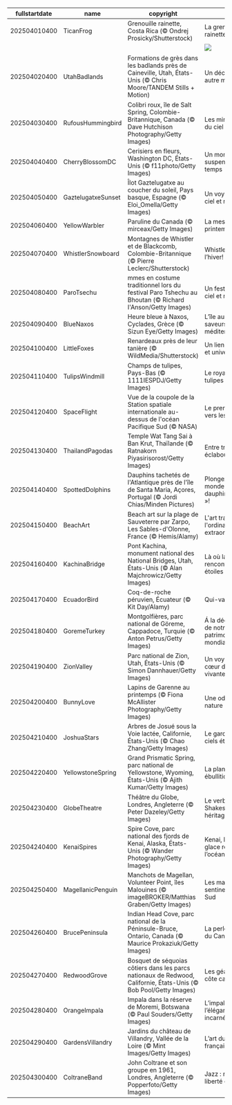 |fullstartdate|name|copyright|title|image|
|--|--|--|--|--|
202504010400|TicanFrog|Grenouille rainette, Costa Rica (© Ondrej Prosicky/Shutterstock)|La grenouille rainette|![](/fr-CA/2025/04/202504010400TicanFrog.jpg)|
||||![](/fr-CA/2025/04/.jpg)|
202504020400|UtahBadlands|Formations de grès dans les badlands près de Caineville, Utah, États-Unis (© Chris Moore/TANDEM Stills + Motion)|Un décor d’un autre monde|![](/fr-CA/2025/04/202504020400UtahBadlands.jpg)|
202504030400|RufousHummingbird|Colibri roux, île de Salt Spring, Colombie-Britannique, Canada (© Dave Hutchison Photography/Getty Images)|Les mini-athlètes du ciel|![](/fr-CA/2025/04/202504030400RufousHummingbird.jpg)|
202504040400|CherryBlossomDC|Cerisiers en fleurs, Washington DC, États-Unis (© f11photo/Getty Images)|Un moment suspendu dans le temps|![](/fr-CA/2025/04/202504040400CherryBlossomDC.jpg)|
202504050400|GaztelugatxeSunset|Îlot Gaztelugatxe au coucher du soleil, Pays basque, Espagne (© Eloi_Omella/Getty Images)|Un voyage entre ciel et mer|![](/fr-CA/2025/04/202504050400GaztelugatxeSunset.jpg)|
202504060400|YellowWarbler|Paruline du Canada (© mirceax/Getty Images)|La messagère du printemps|![](/fr-CA/2025/04/202504060400YellowWarbler.jpg)|
202504070400|WhistlerSnowboard|Montagnes de Whistler et de Blackcomb, Colombie-Britannique (© Pierre Leclerc/Shutterstock)|Whistler fête l’hiver!|![](/fr-CA/2025/04/202504070400WhistlerSnowboard.jpg)|
202504080400|ParoTsechu|mmes en costume traditionnel lors du festival Paro Tshechu au Bhoutan (© Richard I'Anson/Getty Images)|Un festival entre ciel et montagne|![](/fr-CA/2025/04/202504080400ParoTsechu.jpg)|
202504090400|BlueNaxos|Heure bleue à Naxos, Cyclades, Grèce (© Sizun Eye/Getty Images)|L’île aux mille saveurs méditerranéennes|![](/fr-CA/2025/04/202504090400BlueNaxos.jpg)|
202504100400|LittleFoxes|Renardeaux près de leur tanière (© WildMedia/Shutterstock)|Un lien fraternel et universel|![](/fr-CA/2025/04/202504100400LittleFoxes.jpg)|
202504110400|TulipsWindmill|Champs de tulipes, Pays-Bas (© 1111IESPDJ/Getty Images)|Le royaume des tulipes|![](/fr-CA/2025/04/202504110400TulipsWindmill.jpg)|
202504120400|SpaceFlight|Vue de la coupole de la Station spatiale internationale au-dessus de l'océan Pacifique Sud (© NASA)|Le premier vol vers les étoiles|![](/fr-CA/2025/04/202504120400SpaceFlight.jpg)|
202504130400|ThailandPagodas|Temple Wat Tang Sai à Ban Krut, Thaïlande (© Ratnakorn Piyasirisorost/Getty Images)|Entre traditions et éclaboussures !|![](/fr-CA/2025/04/202504130400ThailandPagodas.jpg)|
202504140400|SpottedDolphins|Dauphins tachetés de l'Atlantique près de l'île de Santa Maria, Açores, Portugal (© Jordi Chias/Minden Pictures)|Plongez dans un monde « dauphin-tesque »!|![](/fr-CA/2025/04/202504140400SpottedDolphins.jpg)|
202504150400|BeachArt|Beach art sur la plage de Sauveterre par Zarpo, Les Sables-d'Olonne, France (© Hemis/Alamy)|L'art transforme l'ordinaire en extraordinaire|![](/fr-CA/2025/04/202504150400BeachArt.jpg)|
202504160400|KachinaBridge|Pont Kachina, monument national des National Bridges, Utah, États-Unis (© Alan Majchrowicz/Getty Images)|Là où la pierre rencontre les étoiles|![](/fr-CA/2025/04/202504160400KachinaBridge.jpg)|
202504170400|EcuadorBird|Coq-de-roche péruvien, Écuateur (© Kit Day/Alamy)|Qui-va-là!|![](/fr-CA/2025/04/202504170400EcuadorBird.jpg)|
202504180400|GoremeTurkey|Montgolfières, parc national de Göreme, Cappadoce, Turquie (© Anton Petrus/Getty Images)|Á la découverte de notre patrimoine mondial|![](/fr-CA/2025/04/202504180400GoremeTurkey.jpg)|
202504190400|ZionValley|Parc national de Zion, Utah, États-Unis (© Simon Dannhauer/Getty Images)|Un voyage au cœur de la roche vivante|![](/fr-CA/2025/04/202504190400ZionValley.jpg)|
202504200400|BunnyLove|Lapins de Garenne au printemps (© Fiona McAllister Photography/Getty Images)|Une ode à la nature|![](/fr-CA/2025/04/202504200400BunnyLove.jpg)|
202504210400|JoshuaStars|Arbres de Josué sous la Voie lactée, Californie, États-Unis (© Chao Zhang/Getty Images)|Le gardien des ciels étoilés|![](/fr-CA/2025/04/202504210400JoshuaStars.jpg)|
202504220400|YellowstoneSpring|Grand Prismatic Spring, parc national de Yellowstone, Wyoming, États-Unis (© Ajith Kumar/Getty Images)|La planète en ébullition|![](/fr-CA/2025/04/202504220400YellowstoneSpring.jpg)|
202504230400|GlobeTheatre|Théâtre du Globe, Londres, Angleterre (© Peter Dazeley/Getty Images)|Le verbe de Shakespeare en héritage|![](/fr-CA/2025/04/202504230400GlobeTheatre.jpg)|
202504240400|KenaiSpires|Spire Cove, parc national des fjords de Kenai, Alaska, États-Unis (© Wander Photography/Getty Images)|Kenai, là où la glace rencontre l’océan|![](/fr-CA/2025/04/202504240400KenaiSpires.jpg)|
202504250400|MagellanicPenguin|Manchots de Magellan, Volunteer Point, îles Malouines (© imageBROKER/Matthias Graben/Getty Images)|Les manchots, sentinelles du Sud|![](/fr-CA/2025/04/202504250400MagellanicPenguin.jpg)|
202504260400|BrucePeninsula|Indian Head Cove, parc national de la Péninsule-Bruce, Ontario, Canada (© Maurice Prokaziuk/Getty Images)|La perle turquoise du Canada|![](/fr-CA/2025/04/202504260400BrucePeninsula.jpg)|
202504270400|RedwoodGrove|Bosquet de séquoias côtiers dans les parcs nationaux de Redwood, Californie, États-Unis (© Bob Pool/Getty Images)|Les géants de la côte californienne|![](/fr-CA/2025/04/202504270400RedwoodGrove.jpg)|
202504280400|OrangeImpala|Impala dans la réserve de Moremi, Botswana (© Paul Souders/Getty Images)|L’impala ou l’élégance incarnée|![](/fr-CA/2025/04/202504280400OrangeImpala.jpg)|
202504290400|GardensVillandry|Jardins du château de Villandry, Vallée de la Loire (© Mint Images/Getty Images)|L’art du jardin à la française|![](/fr-CA/2025/04/202504290400GardensVillandry.jpg)|
202504300400|ColtraneBand|John Coltrane et son groupe en 1961, Londres, Angleterre (© Popperfoto/Getty Images)|Jazz : mémoire, liberté et dialogue|![](/fr-CA/2025/04/202504300400ColtraneBand.jpg)|
